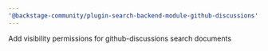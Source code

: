 ```yaml
---
'@backstage-community/plugin-search-backend-module-github-discussions': minor
---
```


Add visibility permissions for github-discussions search documents
